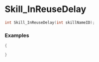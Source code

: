 # Skill_InReuseDelay

```cpp - C++
int Skill_InReuseDelay(int skillNameID);
```

### Examples
```cpp - C++
{

}
```
